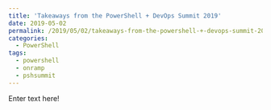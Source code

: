 ```yaml
---
title: 'Takeaways from the PowerShell + DevOps Summit 2019'
date: 2019-05-02
permalink: /2019/05/02/takeaways-from-the-powershell-+-devops-summit-2019/
categories:
  - PowerShell
tags:
  - powershell
  - onramp
  - pshsummit
---
```

Enter text here!